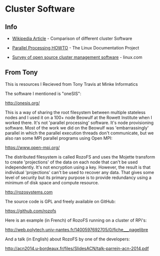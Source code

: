 # Cluster Software

## Info 

* [Wikipedia Article](https://en.wikipedia.org/wiki/Comparison_of_cluster_software) - Comparison of different cluster Software

* [Parallel Processing HOWTO](http://www.tldp.org/HOWTO/Parallel-Processing-HOWTO-3.html) - The Linux Documentation Project 

* [Survey of open source cluster management software](https://www.linux.com/news/survey-open-source-cluster-management-systems) - linux.com


## From Tony

This is resources I Recieved from Tony Travis at Minke Informatics

The software I mentioned is "oneSIS":

  http://onesis.org/

This is a way of sharing the root filesystem between multiple stateless
nodes and I used it on a 100+ node Beowulf at the Rowett Institute when
I worked there. It's not 'parallel processing' software. It's node
provisioning software. Most of the work we did on the Beowulf was
'embarrassingly' parallel in which the parallel execution threads don't
communicate, but we also ran some MPI parallel programs using Open MPI:

  https://www.open-mpi.org/

The distributed filesystem is called RozoFS and uses the Mojette
transform to create 'projections' of the data on each node that can't be
used independently. It's not encryption using a key. However, the result
is that individual 'projections' can't be used to recover any data. That
gives some level of security but its primary purpose is to provide
redundancy using a minimum of disk space and compute resource.

  http://rozosystems.com

The source code is GPL and freely available on GitHub:

  https://github.com/rozofs

Here is an example (in French) of RozoFS running on a cluster of RPi's:

  http://web.polytech.univ-nantes.fr/1400597692705/0/fiche___pagelibre

And a talk (in English) about RozoFS by one of the developers:

  http://acn2014.u-bordeaux.fr/files/SlidesACN/talk-parrein-acn-2014.pdf

